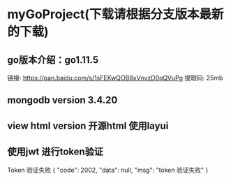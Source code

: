# myGoProject(下载请根据分支版本最新的下载)

## go版本介绍：go1.11.5
   链接: https://pan.baidu.com/s/1sFEKwQOB8xVnvzD0qQVuPg 提取码: 25mb 
   
## mongodb version 3.4.20

## view html version  开源html 使用layui 
## 使用jwt 进行token验证

Token 验证失败
{
    "code": 2002,
    "data": null,
    "msg": "token 验证失败"
}
